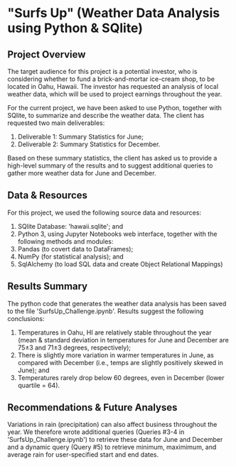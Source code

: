 # "Surfs Up" (Weather Data Analysis using Python & SQlite)

## Project Overview
The target audience for this project is a potential investor, who is considering whether to fund a brick-and-mortar ice-cream shop, to be located in Oahu, Hawaii. The investor has requested an analysis of local weather data, which will be used to project earnings throughout the year.

For the current project, we have been asked to use Python, together with SQlite, to summarize and describe the weather data. The client has requested two main deliverables:
	<ol>
	<li> Deliverable 1: Summary Statistics for June;
	<li> Deliverable 2: Summary Statistics for December.
	</ol>

Based on these summary statistics, the client has asked us to provide a high-level summary of the results and to suggest additional queries to gather more weather data for June and December.

## Data & Resources
For this project, we used the following source data and resources:
	<ol>
	<li> SQlite Database: 'hawaii.sqlite'; and
	<li> Python 3, using Jupyter Notebooks web interface, together with the following methods and modules:
        <li> Pandas (to covert data to DataFrames);
        <li> NumPy (for statistical analysis); and
		<li> SqlAlchemy (to load SQL data and create Object Relational Mappings)
	</ol>

## Results Summary
The python code that generates the weather data analysis has been saved to the file 'SurfsUp_Challenge.ipynb'. Results suggest the following conclusions:
	<ol>
	<li> Temperatures in Oahu, HI are relatively stable throughout the year (mean & standard deviation in temperatures for June and December are 75±3 and 71±3 degrees, respectively); 
    <li> There is slightly more variation in warmer temperatures in June, as compared with December (i.e., temps are slightly positively skewed in June); and
	<li> Temperatures rarely drop below 60 degrees, even in December (lower quartile = 64).
	</ol>

## Recommendations & Future Analyses
Variations in rain (precipitation) can also affect business throughout the year. We therefore wrote additional queries (Queries #3-4 in 'SurfsUp_Challenge.ipynb') to retrieve these data for June and December and a dynamic query (Query #5) to retrieve minimum, maximimum, and average rain for user-specified start and end dates.
